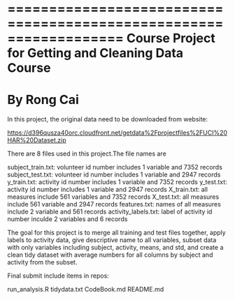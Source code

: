 ==================================================================
Course Project for Getting and Cleaning Data Course
==================================================================
By Rong Cai
==================================================================

In this project, the original data need to be downloaded from website:

https://d396qusza40orc.cloudfront.net/getdata%2Fprojectfiles%2FUCI%20HAR%20Dataset.zip

There are 8 files used in this project.The file names are

subject_train.txt: volunteer id number includes 1 variable and 7352 records
subject_test.txt: volunteer id number includes 1 variable and 2947 records
y_train.txt: activity id number includes 1 variable and 7352 records
y_test.txt: activity id number includes 1 variable and 2947 records
X_train.txt: all measures include 561 variables and 7352 records
X_test.txt: all measures include 561 variable and 2947 records
features.txt: names of all measures include 2 variable and 561 records
activity_labels.txt: label of activity id number inculde 2 variables and 6 records

The goal for this project is to merge all training and test files together, apply labels to activity data, give descriptive name to all variables, subset data with only variables including subject, activity, means, and std, and create a clean tidy dataset with average numbers for all columns by subject and activity from the subset.

Final submit include items in repos:

run_analysis.R
tidydata.txt
CodeBook.md
README.md